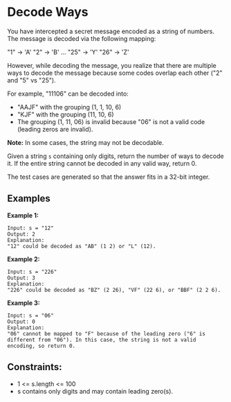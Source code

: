 # Decode Ways

You have intercepted a secret message encoded as a string of numbers. The message is decoded via the following mapping:

"1" -> 'A'
"2" -> 'B'
...
"25" -> 'Y'
"26" -> 'Z'

However, while decoding the message, you realize that there are multiple ways to decode the message because some codes overlap each other ("2" and "5" vs "25").

For example, "11106" can be decoded into:

 * "AAJF" with the grouping (1, 1, 10, 6)
 * "KJF" with the grouping (11, 10, 6)
 * The grouping (1, 11, 06) is invalid because "06" is not a valid code (leading zeros are invalid).

**Note:** In some cases, the string may not be decodable.

Given a string `s` containing only digits, return the number of ways to decode it. If the entire string cannot be decoded in any valid way, return 0.

The test cases are generated so that the answer fits in a 32-bit integer.

## Examples

**Example 1:**
```
Input: s = "12"
Output: 2
Explanation:
"12" could be decoded as "AB" (1 2) or "L" (12).
```

**Example 2:**
```
Input: s = "226"
Output: 3
Explanation:
"226" could be decoded as "BZ" (2 26), "VF" (22 6), or "BBF" (2 2 6).
```

**Example 3:**
```
Input: s = "06"
Output: 0
Explanation:
"06" cannot be mapped to "F" because of the leading zero ("6" is different from "06"). In this case, the string is not a valid encoding, so return 0.
```

## Constraints:
 * 1 <= s.length <= 100
 * s contains only digits and may contain leading zero(s).